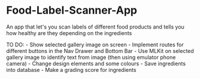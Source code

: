 # Food-Label-Scanner-App
An app that let's you scan labels of different food products and tells you how healthy are they depending on the ingredients

TO DO: - Show selected gallery image on screen 
       - Implement routes for different buttons in the Nav Drawer and Bottom Bar
       - Use MLKit on selected gallery image to identify text from image (then using emulator phone camera)
       - Change design elements and some colours
       - Save ingredients into database
       - Make a grading score for ingredients
       
